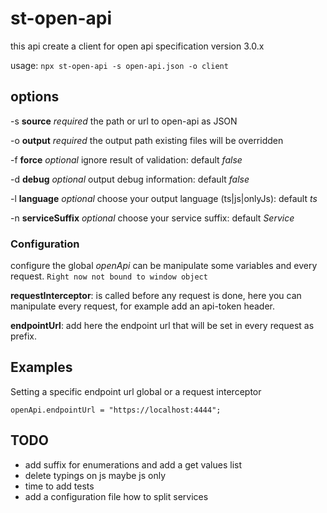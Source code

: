 # st-open-api

this api create a client for open api specification version 3.0.x

usage:
`npx st-open-api -s open-api.json -o client`

## options
-s **source** _required_ the path or url to open-api as JSON

-o **output** _required_ the output path existing files will be overridden

-f **force** _optional_  ignore result of validation: default _false_

-d **debug** _optional_  output debug information: default _false_

-l **language** _optional_ choose your output language (ts|js|onlyJs): default _ts_

-n **serviceSuffix** _optional_ choose your service suffix: default _Service_

### Configuration

configure the global _openApi_ can be manipulate some variables and every request.
`Right now not bound to window object`
 
**requestInterceptor**: is called before any request is done, here you can manipulate every request, for example add an api-token header.
 
**endpointUrl**: add here the endpoint url that will be set in every request as prefix.

## Examples

Setting a specific endpoint url global or a request interceptor

`openApi.endpointUrl = "https://localhost:4444";`

## TODO
- add suffix for enumerations and add a get values list 
- delete typings on js maybe js only 
- time to add tests
- add a configuration file how to split services

